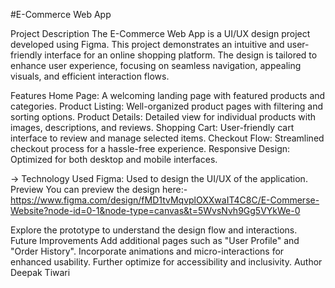 #E-Commerce Web App


Project Description
The E-Commerce Web App is a UI/UX design project developed using Figma. This project demonstrates an intuitive and user-friendly interface for an online shopping platform. The design is tailored to enhance user experience, focusing on seamless navigation, appealing visuals, and efficient interaction flows.

Features
Home Page: A welcoming landing page with featured products and categories.
Product Listing: Well-organized product pages with filtering and sorting options.
Product Details: Detailed view for individual products with images, descriptions, and reviews.
Shopping Cart: User-friendly cart interface to review and manage selected items.
Checkout Flow: Streamlined checkout process for a hassle-free experience.
Responsive Design: Optimized for both desktop and mobile interfaces.

-> Technology Used
  Figma: Used to design the UI/UX of the application.
  Preview
You can preview the design here:- https://www.figma.com/design/fMD1tvMqvplOXXwaIT4C8C/E-Commerse-Website?node-id=0-1&node-type=canvas&t=5WvsNvh9Gg5VYkWe-0


Explore the prototype to understand the design flow and interactions.
Future Improvements
Add additional pages such as "User Profile" and "Order History".
Incorporate animations and micro-interactions for enhanced usability.
Further optimize for accessibility and inclusivity.
Author
Deepak Tiwari
